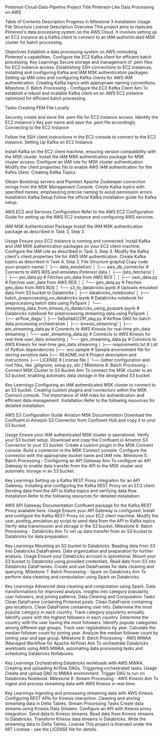 Pinterest-Cloud-Data-Pipeline
Project Title
Pinterest-Like Data Processing on AWS

Table of Contents
Description
Progress in Milestone 3
Installation
Usage
File Structure
License
Description
Overview
This project aims to replicate Pinterest's data processing system on the AWS Cloud. It involves setting up an EC2 instance as a Kafka client to connect to an IAM-authenticated MSK cluster for batch processing.

Objectives
Establish a data processing system on AWS mimicking Pinterest's capabilities.
Configure the EC2 Kafka client for efficient batch processing.
Key Learnings
Secure storage and management of .pem files for EC2 instance access.
Establishing SSH connections to EC2 instances.
Installing and configuring Kafka and IAM MSK authentication packages.
Setting up IAM roles and configuring Kafka clients for AWS IAM authentication.
Creating Kafka topics with appropriate naming conventions.
Milestone 3: Batch Processing - Configure the EC2 Kafka Client
Aim
To establish a robust and scalable Kafka client on an AWS EC2 instance optimized for efficient batch processing.

Tasks
Creating PEM File Locally

Securely create and store the .pem file for EC2 instance access.
Identify the EC2 instance's Key pair name and save the .pem file accordingly.
Connecting to the EC2 Instance

Follow the SSH client instructions in the EC2 console to connect to the EC2 instance.
Setting Up Kafka on EC2 Instance

Install Kafka on the EC2 client machine, ensuring version compatibility with the MSK cluster.
Install the IAM MSK authentication package for MSK cluster access.
Configure an IAM role for MSK cluster authentication.
Modify the client.properties file to enable AWS IAM authentication for the Kafka client.
Creating Kafka Topics

Obtain Bootstrap servers and Plaintext Apache Zookeeper connection strings from the MSK Management Console.
Create Kafka topics with specified names, emphasizing precise naming to avoid permission errors.
Installation
Kafka Setup
Follow the official Kafka installation guide for Kafka setup.

AWS EC2 and Services Configuration
Refer to the AWS EC2 Configuration Guide for setting up the AWS EC2 instance and configuring AWS services.

IAM MSK Authentication Package
Install the IAM MSK authentication package as described in Task 3, Step 2.

Usage
Ensure your EC2 instance is running and connected.
Install Kafka and IAM MSK authentication packages on your EC2 client machine.
Configure the IAM role as described in Task 3, Step 3.
Modify the Kafka client's client.properties file for AWS IAM authentication.
Create Kafka topics as described in Task 4, Step 2.
File Structure
graphql
Copy code
your-project-name/
│
├── data_emulation/
│   ├── aws_db_connector        # Connects to AWS RDS and emulates Pinterest data
│   ├── data_fetchers/
│   │   ├── pin_data.py        # Fetches pin_data from AWS RDS
│   │   ├── user_data.py       # Fetches user_data from AWS RDS
│   │   └── geo_data.py        # Fetches geo_data from AWS RDS
│   └── s3_to_databricks.ipynb            # Uploads emulated data from S3 bucket to Databricks
│
├── databricks_notebooks/
│   ├── batch_preprocessing_on_databricks.ipynb    # Databricks notebook for preprocessing batch data using PySpark
│   └── streaming_data_from_kinesis_to_databricks_using_pyspark.ipynb   # Databricks notebook for preprocessing streaming data using PySpark
│
├── airflow_dags/
│   ├── 0a5afda0229f_dag.py        # Airflow DAG for batch data processing orchestration
│
├── kinesis_streaming/
│   ├── pin_streaming_data.py       # Connects to AWS Kinesis for real-time pin_data streaming
│   └── user_streaming_data.py      # Connects to AWS Kinesis for real-time user_data streaming
│   └── geo_streaming_data.py       # Connects to AWS Kinesis for real-time geo_data streaming
│
├── requirements.txt                   # List of Python dependencies
├── .env.sample                        # Sample environment file for storing sensitive data
├── README.md                          # Project description and instructions
├── LICENSE                            # License file
│
└── [other configuration and root files, like .gitignore, setup.py, etc.]
Milestone 4: Batch Processing - Connect MSK Cluster to S3 Bucket
Aim
To connect the MSK cluster to an S3 bucket, enabling automatic data storage in the designated S3 bucket.

Key Learnings
Configuring an IAM authenticated MSK cluster to connect to an S3 bucket.
Creating custom plugins and connectors within the MSK Connect console.
The importance of IAM roles for authentication and efficient data management.
Installation
Refer to the following resources for detailed installation:

AWS S3 Configuration Guide
Amazon MSK Documentation
Download the Confluent.io Amazon S3 Connector from Confluent Hub and copy it to your S3 bucket.

Usage
Ensure your IAM authenticated MSK cluster is operational.
Verify your S3 bucket setup.
Download and copy the Confluent.io Amazon S3 Connector to your S3 bucket.
Create a custom plugin in the MSK Connect console.
Build a connector in the MSK Connect console.
Configure the connector with the appropriate bucket name and IAM role.
Milestone 5: Batch Processing - Configuring an API Gateway
Aim
To configure an API Gateway to enable data transfer from the API to the MSK cluster and automatic storage in an S3 bucket.

Key Learnings
Setting up a Kafka REST Proxy integration for an API Gateway.
Installing and configuring the Kafka REST Proxy on an EC2 client.
Sending data from the API to Kafka topics and verifying data flow.
Installation
Refer to the following resources for detailed installation:

AWS API Gateway Documentation
Confluent package for the Kafka REST Proxy available here.
Usage
Ensure your API Gateway is configured.
Install and configure the Kafka REST Proxy on your EC2 client machine.
Modify the user_posting_emulation.py script to send data from the API to Kafka topics.
Verify data transmission and storage in the S3 bucket.
Milestone 6: Batch Processing - Databricks
Aim
To set up data transfer from an S3 bucket to Databricks for data preparation.

Key Learnings
Mounting an S3 bucket to Databricks.
Reading data from S3 into Databricks DataFrames.
Data organization and preparation for further analysis.
Usage
Ensure your Databricks account is operational.
Mount your S3 bucket to Databricks using provided credentials.
Read data from S3 into Databricks DataFrames.
Create and use DataFrames for data cleaning and querying.
Milestone 7: Batch Processing - Spark on Databricks
Aim
To perform data cleaning and computation using Spark on Databricks.

Key Learnings
Advanced data cleaning and computation using Spark.
Data transformations for improved analysis.
Insights into category popularity, user followers, and joining patterns.
Data Cleaning and Computation Tasks
Clean DataFrame containing Pinterest posts.
Clean DataFrame containing geo locations.
Clean DataFrame containing user info.
Determine the most popular category in each country.
Track category popularity annually.
Identify users with the highest followers in each country.
Determine the country with the user having the most followers.
Identify popular categories among different age groups.
Track user registrations by year.
Calculate the median follower count by joining year.
Analyze the median follower count by joining year and age group.
Milestone 8: Batch Processing - AWS MWAA (Managed Workflow for Apache Airflow)
Aim
To orchestrate Databricks workloads using AWS MWAA, automating data processing tasks and scheduling Databricks Notebooks.

Key Learnings
Orchestrating Databricks workloads with AWS MWAA.
Creating and uploading Airflow DAGs.
Triggering orchestrated tasks.
Usage
Create and upload DAG to MWAA environment.
Trigger DAG to run on Databricks Notebook.
Milestone 9: Stream Processing - AWS Kinesis
Aim
To ingest and process streaming data with AWS Kinesis in real-time.

Key Learnings
Ingesting and processing streaming data with AWS Kinesis.
Configuring REST APIs for Kinesis interaction.
Cleaning and storing streaming data in Delta Tables.
Stream Processing Tasks
Create data streams using Kinesis Data Streams.
Configure an API with Kinesis proxy integration.
Send data to Kinesis streams.
Read data from Kinesis streams to Databricks.
Transform Kinesis data streams in Databricks.
Write the streaming data to Delta Tables.
License
This project is licensed under the MIT License - see the LICENSE file for details.
